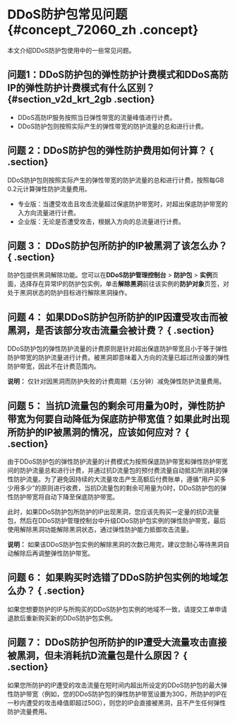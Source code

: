 # DDoS防护包常见问题 {#concept_72060_zh .concept}

本文介绍DDoS防护包使用中的一些常见问题。

## 问题1：DDoS防护包的弹性防护计费模式和DDoS高防IP的弹性防护计费模式有什么区别？ {#section_v2d_krt_2gb .section}

-   DDoS高防IP服务按照当日弹性带宽的流量峰值进行计费。
-   DDoS防护包则按照实际产生的弹性带宽的防护流量的总和进行计费。

## 问题 2：DDoS防护包的弹性防护费用如何计算？ { .section}

DDoS防护包则按照实际产生的弹性带宽的防护流量的总和进行计费，按照每GB 0.2元计算弹性防护流量费用。

-   专业版：当遭受攻击且攻击流量超过保底防护带宽时，对超出保底防护带宽的入方向流量进行计费。
-   企业版：无论是否遭受攻击，根据入方向的总流量进行计费。

## 问题 3： DDoS防护包所防护的IP被黑洞了该怎么办？ { .section}

防护包提供黑洞解除功能。您可以在**DDoS防护管理控制台** \> **防护包** \> **实例**页面，选择存在异常IP的防护包实例，单击**解除黑洞**前往该实例的**防护对象**页签，对处于黑洞状态的防护目标进行解除黑洞操作。

## 问题 4： 如果DDoS防护包所防护的IP因遭受攻击而被黑洞，是否该部分攻击流量会被计费？ { .section}

DDoS防护包的弹性防护流量的计费原则是针对超出保底防护带宽且小于等于弹性防护带宽的防护流量进行计费。被黑洞即意味着入方向的流量已超过所设置的弹性防护带宽，因此不在计费范围内。

**说明：** 仅针对因黑洞而防护失败的计费周期（五分钟）减免弹性防护流量费用。

## 问题 5： 当抗D流量包的剩余可用量为0时，弹性防护带宽为何要自动降低为保底防护带宽值？如果此时出现所防护的IP被黑洞的情况，应该如何应对？ { .section}

由于DDoS防护包的弹性防护流量的计费模式为按照保底防护带宽和弹性防护带宽间的防护流量总和进行计费，并通过抗D流量包的预付费流量自动抵扣所消耗的弹性防护流量。为了避免因持续的大流量攻击产生高额后付费账单，遵循“用户买多少用多少”的原则进行收费，当抗D流量包的剩余可用量为0时，DDoS防护包的弹性防护带宽将自动下降至保底防护带宽。

此时，如果DDoS防护包所防护的IP出现黑洞，您应该先购买一定量的抗D流量包，然后在DDoS防护管理控制台中升级DDoS防护包实例的弹性防护带宽，最后使用解除黑洞功能解除黑洞状态，通过弹性防护能力抵御攻击流量。

**说明：** 如果该DDoS防护包实例的解除黑洞的次数已用完，建议您耐心等待黑洞自动解除后再调整弹性防护带宽。

## 问题 6： 如果购买时选错了DDoS防护包实例的地域怎么办？ { .section}

如果您想要防护的IP与所购买的DDoS防护包实例的地域不一致，请提交工单申请退款后重新购买新的DDoS防护包实例。

## 问题 7： DDoS防护包所防护的IP遭受大流量攻击直接被黑洞，但未消耗抗D流量包是什么原因？ { .section}

如果您所防护的IP遭受的攻击流量在短时间内超出所设定的DDoS防护包的最大弹性防护带宽（例如，您的DDoS防护包的弹性防护带宽设置为30G，所防护的IP在一秒内遭受的攻击峰值即超过50G），则您的IP会直接被黑洞，且不产生任何弹性防护流量费用。

